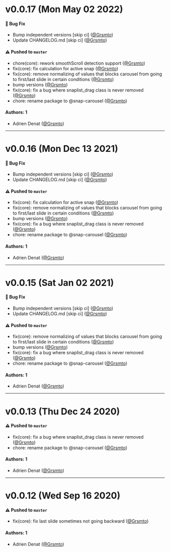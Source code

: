 # v0.0.17 (Mon May 02 2022)

#### 🐛 Bug Fix

- Bump independent versions \[skip ci\] ([@Grsmto](https://github.com/Grsmto))
- Update CHANGELOG.md \[skip ci\] ([@Grsmto](https://github.com/Grsmto))

#### ⚠️ Pushed to `master`

- chore(core): rework smoothScroll detection support ([@Grsmto](https://github.com/Grsmto))
- fix(core): fix calculation for active snap ([@Grsmto](https://github.com/Grsmto))
- fix(core): remove normalizing of values that blocks carousel from going to first/last slide in certain conditions ([@Grsmto](https://github.com/Grsmto))
- bump versions ([@Grsmto](https://github.com/Grsmto))
- fix(core): fix a bug where snaplist_drag class is never removed ([@Grsmto](https://github.com/Grsmto))
- chore: rename package to @snap-carousel ([@Grsmto](https://github.com/Grsmto))

#### Authors: 1

- Adrien Denat ([@Grsmto](https://github.com/Grsmto))

---

# v0.0.16 (Mon Dec 13 2021)

#### 🐛 Bug Fix

- Bump independent versions \[skip ci\] ([@Grsmto](https://github.com/Grsmto))
- Update CHANGELOG.md \[skip ci\] ([@Grsmto](https://github.com/Grsmto))

#### ⚠️ Pushed to `master`

- fix(core): fix calculation for active snap ([@Grsmto](https://github.com/Grsmto))
- fix(core): remove normalizing of values that blocks carousel from going to first/last slide in certain conditions ([@Grsmto](https://github.com/Grsmto))
- bump versions ([@Grsmto](https://github.com/Grsmto))
- fix(core): fix a bug where snaplist_drag class is never removed ([@Grsmto](https://github.com/Grsmto))
- chore: rename package to @snap-carousel ([@Grsmto](https://github.com/Grsmto))

#### Authors: 1

- Adrien Denat ([@Grsmto](https://github.com/Grsmto))

---

# v0.0.15 (Sat Jan 02 2021)

#### 🐛 Bug Fix

- Bump independent versions \[skip ci\] ([@Grsmto](https://github.com/Grsmto))
- Update CHANGELOG.md \[skip ci\] ([@Grsmto](https://github.com/Grsmto))

#### ⚠️ Pushed to `master`

- fix(core): remove normalizing of values that blocks carousel from going to first/last slide in certain conditions ([@Grsmto](https://github.com/Grsmto))
- bump versions ([@Grsmto](https://github.com/Grsmto))
- fix(core): fix a bug where snaplist_drag class is never removed ([@Grsmto](https://github.com/Grsmto))
- chore: rename package to @snap-carousel ([@Grsmto](https://github.com/Grsmto))

#### Authors: 1

- Adrien Denat ([@Grsmto](https://github.com/Grsmto))

---

# v0.0.13 (Thu Dec 24 2020)

#### ⚠️ Pushed to `master`

- fix(core): fix a bug where snaplist_drag class is never removed ([@Grsmto](https://github.com/Grsmto))
- chore: rename package to @snap-carousel ([@Grsmto](https://github.com/Grsmto))

#### Authors: 1

- Adrien Denat ([@Grsmto](https://github.com/Grsmto))

---

# v0.0.12 (Wed Sep 16 2020)

#### ⚠️ Pushed to `master`

- fix(core): fix last slide sometimes not going backward ([@Grsmto](https://github.com/Grsmto))

#### Authors: 1

- Adrien Denat ([@Grsmto](https://github.com/Grsmto))
